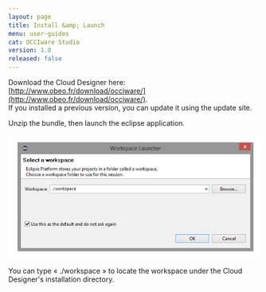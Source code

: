 ```yaml
---
layout: page
title: Install &amp; Launch
menu: user-guides
cat: OCCIware Studio
version: 1.0
released: false
---
```


Download the Cloud Designer here: [http://www.obeo.fr/download/occiware/](http://www.obeo.fr/download/occiware/).  
If you installed a previous version, you can update it using the update site.

Unzip the bundle, then launch the eclipse application.

![Workspace Selection](/resources/images/SelectWorkspace.png "Workspace Selection") 

You can type « ./workspace » to locate the workspace under the Cloud Designer's installation directory.
